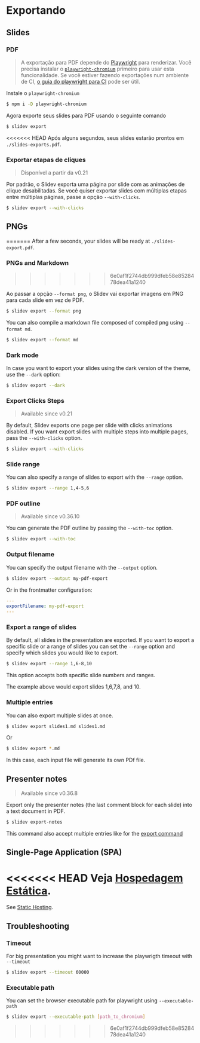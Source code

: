 # Exportando

## Slides

### PDF

> A exportação para PDF depende do [Playwright](https://playwright.dev) para renderizar. Você precisa instalar o [`playwright-chromium`](https://playwright.dev/docs/installation#download-single-browser-binary) primeiro para usar esta funcionalidade.
> Se você estiver fazendo exportações num ambiente de CI, [o guia do playwright para CI](https://playwright.dev/docs/ci) pode ser útil.

Instale o `playwright-chromium`

```bash
$ npm i -D playwright-chromium
```

Agora exporte seus slides para PDF usando o seguinte comando

```bash
$ slidev export
```

<<<<<<< HEAD
Após alguns segundos, seus slides estarão prontos em `./slides-exports.pdf`.
### Exportar etapas de cliques

> Disponível a partir da v0.21

Por padrão, o Slidev exporta uma página por slide com as animações de clique desabilitadas. Se você quiser exportar slides com múltiplas etapas entre múltiplas páginas, passe a opção `--with-clicks`.

```bash
$ slidev export --with-clicks
```

## PNGs
=======
After a few seconds, your slides will be ready at `./slides-export.pdf`.

### PNGs and Markdown
>>>>>>> 6e0af1f2744db999dfeb58e8528478dea41a1240

Ao passar a opção `--format png`, o Slidev vai exportar imagens em PNG para cada slide em vez de PDF.

```bash
$ slidev export --format png
```

You can also compile a markdown file composed of compiled png using `--format md`.

```bash
$ slidev export --format md
```

### Dark mode

In case you want to export your slides using the dark version of the theme, use the `--dark` option:

```bash
$ slidev export --dark
```

### Export Clicks Steps

> Available since v0.21

By default, Slidev exports one page per slide with clicks animations disabled. If you want export slides with multiple steps into multiple pages, pass the `--with-clicks` option.

```bash
$ slidev export --with-clicks
```

### Slide range

You can also specify a range of slides to export with the `--range` option.

```bash
$ slidev export --range 1,4-5,6
```

### PDF outline

> Available since v0.36.10

You can generate the PDF outline by passing the `--with-toc` option.

```bash
$ slidev export --with-toc
```

### Output filename

You can specify the output filename with the `--output` option.

```bash
$ slidev export --output my-pdf-export
```

Or in the frontmatter configuration:

```yaml
---
exportFilename: my-pdf-export
---
```

### Export a range of slides

By default, all slides in the presentation are exported. If you want to export a specific slide or a range of slides you can set the `--range` option and specify which slides you would like to export. 

```bash
$ slidev export --range 1,6-8,10
```

This option accepts both specific slide numbers and ranges.

The example above would export slides 1,6,7,8, and 10.


### Multiple entries

You can also export multiple slides at once.

```bash
$ slidev export slides1.md slides1.md
```

Or

```bash
$ slidev export *.md
```

In this case, each input file will generate its own PDf file.

## Presenter notes

> Available since v0.36.8

Export only the presenter notes (the last comment block for each slide) into a text document in PDF.

```bash
$ slidev export-notes
```

This command also accept multiple entries like for the [export command](#multiple-entries)

## Single-Page Application (SPA)

<<<<<<< HEAD
Veja [Hospedagem Estática](/guide/hosting).
=======
See [Static Hosting](/guide/hosting).

## Troubleshooting

### Timeout

For big presentation you might want to increase the playwrigth timeout with `--timeout`

```bash
$ slidev export --timeout 60000
```

### Executable path

You can set the browser executable path for playwright using `--executable-path`

```bash
$ slidev export --executable-path [path_to_chromium]
```
>>>>>>> 6e0af1f2744db999dfeb58e8528478dea41a1240
